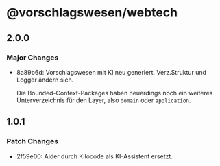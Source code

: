 # @vorschlagswesen/webtech

## 2.0.0

### Major Changes

- 8a89b6d: Vorschlagswesen mit KI neu generiert. Verz.Struktur und Logger ändern sich.

    Die Bounded-Context-Packages haben neuerdings noch ein weiteres Unterverzeichnis für den Layer, also `domain` oder `application`.

## 1.0.1

### Patch Changes

- 2f59e00: Aider durch Kilocode als KI-Assistent ersetzt.
